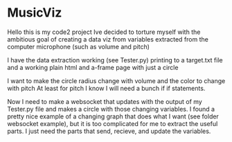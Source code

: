# MusicViz
Hello this is my code2 project
Ive decided to torture myself with the ambitious goal of creating a data viz from variables extracted from the computer microphone
(such as volume and pitch)

I have the data extraction working (see Tester.py) printing to a target.txt file 
and a working plain html and a-frame page with just a circle

I want to make the circle radius change with volume and the color to change with pitch
At least for pitch I know I will need a bunch if if statements.

Now I need to make a websocket that updates with the output of my Tester.py file and makes a circle with those changing variables.
I found a pretty nice example of a changing graph that does what I want (see folder websocket example), but it is too complicated for me to extract the useful parts. I just need the parts that send, recieve, and update the variables.

